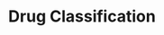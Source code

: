 ---
title: Drug Classification
emoji: 🐨
colorFrom: indigo
colorTo: green
sdk: gradio
sdk_version: 5.29.0
app_file: app.py
pinned: false
---